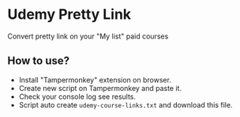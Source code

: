 # Udemy Pretty Link
Convert pretty link on your "My list" paid courses

## How to use?
- Install "Tampermonkey" extension on browser. 
- Create new script on Tampermonkey and paste it.
- Check your console log see results.
- Script auto create `udemy-course-links.txt` and download this file.